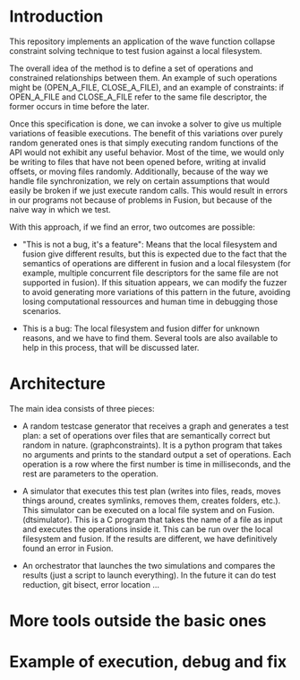 Introduction
============

This repository implements an application of the wave function collapse
constraint solving technique to test fusion against a local filesystem.

The overall idea of the method is to define a set of operations and
constrained relationships between them. An example of such operations might be
(OPEN_A_FILE, CLOSE_A_FILE), and an example of constraints: if OPEN_A_FILE and
CLOSE_A_FILE refer to the same file descriptor, the former occurs in time
before the later.

Once this specification is done, we can invoke a solver to give us multiple
variations of feasible executions. The benefit of this variations over purely
random generated ones is that simply executing random functions of the API
would not exhibit any useful behavior. Most of the time, we would only be
writing to files that have not been opened before, writing at invalid offsets,
or moving files randomly. Additionally, because of the way we handle file
synchronization, we rely on certain assumptions that would easily be broken if
we just execute random calls. This would result in errors in our programs not
because of problems in Fusion, but because of the naive way in which we test.

With this approach, if we find an error, two outcomes are possible:

- "This is not a bug, it's a feature": Means that the local filesystem and
  fusion give different results, but this is expected due to the fact that the
semantics of operations are different in fusion and a local filesystem (for
example, multiple concurrent file descriptors for the same file are not
supported in fusion). If this situation appears, we can modify the fuzzer to
avoid generating more variations of this pattern in the future, avoiding losing
computational ressources and human time in debugging those scenarios.

- This is a bug: The local filesystem and fusion differ for unknown reasons,
  and we have to find them. Several tools are also available to help in this
process, that will be discussed later.

Architecture
============

The main idea consists of three pieces:

- A random testcase generator that receives a graph and generates a test plan:
  a set of operations over files that are semantically correct but random in
nature. (graphconstraints). It is a python program that takes no arguments and
prints to the standard output a set of operations. Each operation is a row
where the first number is time in milliseconds, and the rest are parameters to
the operation.

- A simulator that executes this test plan (writes into files, reads, moves
  things around, creates symlinks, removes them, creates folders, etc.). This
simulator can be executed on a local file system and on Fusion. (dtsimulator).
This is a C program that takes the name of a file as input and executes the
operations inside it. This can be run over the local filesystem and fusion. If
the results are different, we have definitively found an error in Fusion.

- An orchestrator that launches the two simulations and compares the results
  (just a script to launch everything). In the future it can do test reduction,
git bisect, error location ...

More tools outside the basic ones
=================================

Example of execution, debug and fix
===================================


